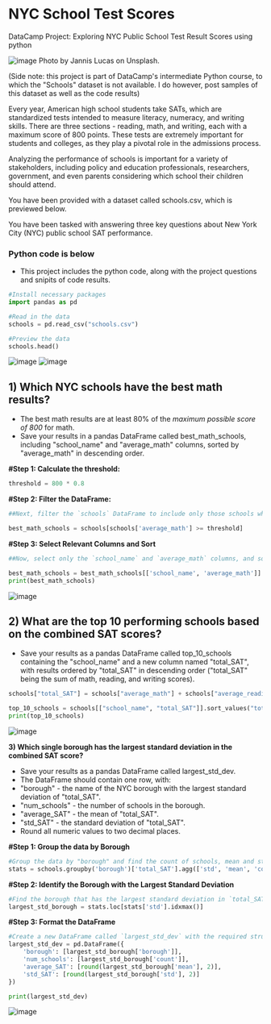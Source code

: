 # NYC School Test Scores
DataCamp Project: Exploring NYC Public School Test Result Scores using python

![image](https://github.com/user-attachments/assets/ba753c3b-a439-41e3-acdf-b6e20efb7fa0)
Photo by Jannis Lucas on Unsplash.

(Side note: this project is part of DataCamp's intermediate Python course, to which the "Schools" dataset is not available.  I do however, post samples of this dataset as well as the code results)

Every year, American high school students take SATs, which are standardized tests intended to measure literacy, numeracy, and writing skills. There are three sections - reading, math, and writing, each with a maximum score of 800 points. These tests are extremely important for students and colleges, as they play a pivotal role in the admissions process.

Analyzing the performance of schools is important for a variety of stakeholders, including policy and education professionals, researchers, government, and even parents considering which school their children should attend.

You have been provided with a dataset called schools.csv, which is previewed below.

You have been tasked with answering three key questions about New York City (NYC) public school SAT performance.

### Python code is below
- This project includes the python code, along with the project questions and snipits of code results.
```python 
#Install necessary packages
import pandas as pd

#Read in the data
schools = pd.read_csv("schools.csv")

#Preview the data
schools.head()
```
![image](https://github.com/user-attachments/assets/a58ad293-6499-4678-8c88-f92ae8436137)
![image](https://github.com/user-attachments/assets/33bb4fdc-bc87-4ca2-b623-5d936566663d)

## 1) Which NYC schools have the best math results?
- The best math results are at least 80% of the *maximum possible score of 800* for math.
- Save your results in a pandas DataFrame called best_math_schools, including "school_name" and "average_math" columns, sorted by "average_math" in descending order.

**#Step 1: Calculate the threshold:** 
```python
threshold = 800 * 0.8
```

**#Step 2: Filter the DataFrame:**
```python
##Next, filter the `schools` DataFrame to include only those schools where the `average_math` score meets or exceeds the threshold:

best_math_schools = schools[schools['average_math'] >= threshold]
```

**#Step 3: Select Relevant Columns and Sort**
```python
##Now, select only the `school_name` and `average_math` columns, and sort the schools by `average_math` in descending order:

best_math_schools = best_math_schools[['school_name', 'average_math']].sort_values(by='average_math', ascending=False)
print(best_math_schools)
```
![image](https://github.com/user-attachments/assets/b88898c8-b8e8-4cfb-b0fb-0abb3c17d9f7)

## 2) What are the top 10 performing schools based on the combined SAT scores? 
- Save your results as a pandas DataFrame called top_10_schools containing the "school_name" and a new column named "total_SAT", with results ordered by "total_SAT" in descending order ("total_SAT" being the sum of math, reading, and writing scores).
```python
schools["total_SAT"] = schools["average_math"] + schools["average_reading"] + schools["average_writing"]

top_10_schools = schools[["school_name", "total_SAT"]].sort_values("total_SAT", ascending=False).head(10)
print(top_10_schools)
```

![image](https://github.com/user-attachments/assets/f05a242c-424d-46e1-a5fa-d80e7d7e1001)

**3) Which single borough has the largest standard deviation in the combined SAT score?**
- Save your results as a pandas DataFrame called largest_std_dev.
- The DataFrame should contain one row, with:
-   "borough" - the name of the NYC borough with the largest standard deviation of "total_SAT".
-   "num_schools" - the number of schools in the borough.
-   "average_SAT" - the mean of "total_SAT".
-   "std_SAT" - the standard deviation of "total_SAT".
- Round all numeric values to two decimal places.

**#Step 1: Group the data by Borough**
```python
#Group the data by "borough" and find the count of schools, mean and standard deviation of "total_SAT".
stats = schools.groupby('borough')['total_SAT'].agg(['std', 'mean', 'count']).reset_index()
```

**#Step 2: Identify the Borough with the Largest Standard Deviation**
```python
#Find the borough that has the largest standard deviation in `total_SAT`. 
largest_std_borough = stats.loc[stats['std'].idxmax()]
```

**#Step 3: Format the DataFrame**
```python
#Create a new DataFrame called `largest_std_dev` with the required structure and round the numeric values.
largest_std_dev = pd.DataFrame({
    'borough': [largest_std_borough['borough']],
    'num_schools': [largest_std_borough['count']],
    'average_SAT': [round(largest_std_borough['mean'], 2)],
    'std_SAT': [round(largest_std_borough['std'], 2)]
})

print(largest_std_dev)
```
![image](https://github.com/user-attachments/assets/60973240-cdcb-4f62-93bb-bb3c11afc966)


